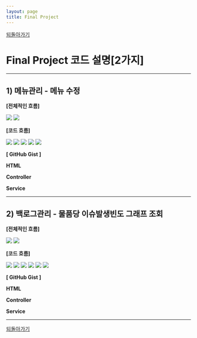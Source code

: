 ```yaml
---
layout: page
title: Final Project
---
```


[되돌아가기](https://leesohyeon96.github.io/projects/#finalproject)

# Final Project 코드 설명[2가지]  

***
##  1) **메뉴관리 - 메뉴 수정**

  **[전체적인 흐름]**

  <img src="../img/finalProjectMenuModify1.png">
  <img src="../img/finalProjectMenuModify2.png">

  **[코드 흐름]**

  <img src="../img/finalProjectMenuModify3.png">

  <img src="../img/finalProjectMenuModify4.png">

  <img src="../img/finalProjectMenuModify5.png">

  <img src="../img/finalProjectMenuModify6.png">

  <img src="../img/finalProjectMenuModify7.png">

  **[ GitHub Gist ]**  
  
  **HTML**
  <script src="https://gist.github.com/leesohyeon96/9a17a79f2b4be540b148b280927c8c6e.js"></script>
  
  **Controller**  
  <script src="https://gist.github.com/leesohyeon96/8fba37588e778194fe93ca2f312dfec9.js"></script>  
  
  **Service**  
  <script src="https://gist.github.com/leesohyeon96/c44e3a32a51079eeddb7f513ce8521e7.js"></script>
    
------------------

##  2) **백로그관리 - 물품당 이슈발생빈도 그래프 조회**

  **[전체적인 흐름]**

  <img src="../img/finalProjectOutWarehouseIssueBacklogBarGraph.png">
  <img src="../img/finalProjectOutWarehouseIssueBacklogBarGraph2.png">

  **[코드 흐름]**

  <img src="../img/finalProjectOutWarehouseIssueBacklogBarGraph3.png">

  <img src="../img/finalProjectOutWarehouseIssueBacklogBarGraph4.png">

  <img src="../img/finalProjectOutWarehouseIssueBacklogBarGraph5.png">

  <img src="../img/finalProjectOutWarehouseIssueBacklogBarGraph6.png">

  <img src="../img/finalProjectOutWarehouseIssueBacklogBarGraph7.png">

  <img src="../img/finalProjectOutWarehouseIssueBacklogBarGraph8.png">

  **[ GitHub Gist ]**  
  
  **HTML**
  <script src="https://gist.github.com/leesohyeon96/f6d4f91ed83d37f9c90617a14fd545d7.js"></script>
  **Controller**
  <script src="https://gist.github.com/leesohyeon96/aa74e5ab1c549022a6d29399b9f6ec64.js"></script>
  **Service**
  <script src="https://gist.github.com/leesohyeon96/1212307e8a99c42680b424f7c5582299.js"></script>  



***  

[되돌아가기](https://leesohyeon96.github.io/projects/#finalproject)
